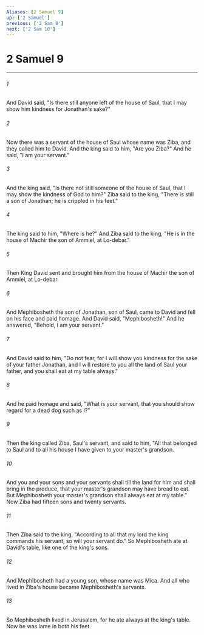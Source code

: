 ```yaml
---
Aliases: [2 Samuel 9]
up: ['2 Samuel']
previous: ['2 Sam 8']
next: ['2 Sam 10']
---
```

# 2 Samuel 9
***



###### 1 
And David said, "Is there still anyone left of the house of Saul, that I may show him kindness for Jonathan's sake?" 

###### 2 
Now there was a servant of the house of Saul whose name was Ziba, and they called him to David. And the king said to him, "Are you Ziba?" And he said, "I am your servant." 

###### 3 
And the king said, "Is there not still someone of the house of Saul, that I may show the kindness of God to him?" Ziba said to the king, "There is still a son of Jonathan; he is crippled in his feet." 

###### 4 
The king said to him, "Where is he?" And Ziba said to the king, "He is in the house of Machir the son of Ammiel, at Lo-debar." 

###### 5 
Then King David sent and brought him from the house of Machir the son of Ammiel, at Lo-debar. 

###### 6 
And Mephibosheth the son of Jonathan, son of Saul, came to David and fell on his face and paid homage. And David said, "Mephibosheth!" And he answered, "Behold, I am your servant." 

###### 7 
And David said to him, "Do not fear, for I will show you kindness for the sake of your father Jonathan, and I will restore to you all the land of Saul your father, and you shall eat at my table always." 

###### 8 
And he paid homage and said, "What is your servant, that you should show regard for a dead dog such as I?" 

###### 9 
Then the king called Ziba, Saul's servant, and said to him, "All that belonged to Saul and to all his house I have given to your master's grandson. 

###### 10 
And you and your sons and your servants shall till the land for him and shall bring in the produce, that your master's grandson may have bread to eat. But Mephibosheth your master's grandson shall always eat at my table." Now Ziba had fifteen sons and twenty servants. 

###### 11 
Then Ziba said to the king, "According to all that my lord the king commands his servant, so will your servant do." So Mephibosheth ate at David's table, like one of the king's sons. 

###### 12 
And Mephibosheth had a young son, whose name was Mica. And all who lived in Ziba's house became Mephibosheth's servants. 

###### 13 
So Mephibosheth lived in Jerusalem, for he ate always at the king's table. Now he was lame in both his feet.
